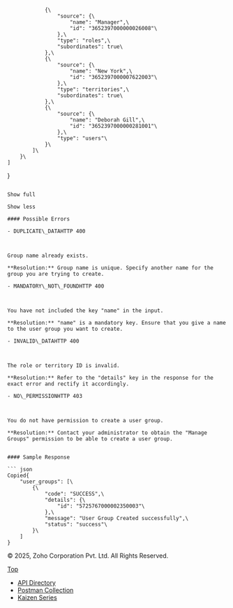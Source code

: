                 {\
                    "source": {\
                        "name": "Manager",\
                        "id": "3652397000000026008"\
                    },\
                    "type": "roles",\
                    "subordinates": true\
                },\
                {\
                    "source": {\
                        "name": "New York",\
                        "id": "3652397000007622003"\
                    },\
                    "type": "territories",\
                    "subordinates": true\
                },\
                {\
                    "source": {\
                        "name": "Deborah Gill",\
                        "id": "3652397000000281001"\
                    },\
                    "type": "users"\
                }\
            ]\
        }\
    ]
}
```

Show full

Show less

#### Possible Errors

- DUPLICATE\_DATAHTTP 400



Group name already exists.

**Resolution:** Group name is unique. Specify another name for the group you are trying to create.

- MANDATORY\_NOT\_FOUNDHTTP 400



You have not included the key "name" in the input.

**Resolution:** "name" is a mandatory key. Ensure that you give a name to the user group you want to create.

- INVALID\_DATAHTTP 400



The role or territory ID is invalid.

**Resolution:** Refer to the "details" key in the response for the exact error and rectify it accordingly.

- NO\_PERMISSIONHTTP 403



You do not have permission to create a user group.

**Resolution:** Contact your administrator to obtain the "Manage Groups" permission to be able to create a user group.


#### Sample Response

``` json
Copied{
    "user_groups": [\
        {\
            "code": "SUCCESS",\
            "details": {\
                "id": "5725767000002350003"\
            },\
            "message": "User Group Created successfully",\
            "status": "success"\
        }\
    ]
}
```

© 2025, Zoho Corporation Pvt. Ltd. All Rights Reserved.

[Top](https://www.zoho.com/crm/developer/docs/api/v7/create-user-group.html#top)

- [API Directory](https://www.zoho.com/crm/developer/docs/api-directory.html?source_from=qlink_)
- [Postman Collection](https://www.postman.com/zohocrmdevelopers/workspace/zoho-crm-developers/overview?source_from=qlink_)
- [Kaizen Series](https://www.zoho.com/crm/developer/docs/kaizen-series-directory.html?source_from=qlink_)